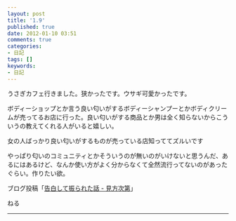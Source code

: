 ```yaml
---
layout: post
title: '1.9'
published: true
date: 2012-01-10 03:51
comments: true
categories:
- 日記
tags: []
keywords:
- 日記
---
```

うさぎカフェ行きました。狭かったです。ウサギ可愛かったです。

ボディーショップとか言う良い匂いがするボディーシャンプーとかボディクリームが売ってるお店に行った。良い匂いがする商品とか男は全く知らないからこういうの教えてくれる人がいると嬉しい。

女の人ばっかり良い匂いがするものが売っている店知っててズルいです

やっぱり匂いのコミュニティとかそういうのが無いのがいけないと思うんだ、あるにはあるけど、なんか使い方がよく分からなくて全然流行ってないのがあったぐらい。作りたい欲。

ブログ投稿「[告白して振られた話 - 見方次第](http://soramugi.hateblo.jp/entry/2012/01/10/034911 "告白して振られた話 - 見方次第")」

ねる

---

